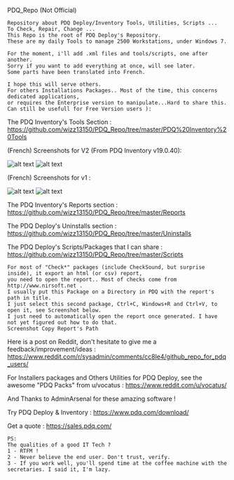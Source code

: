 PDQ_Repo  (Not Official)

````
Repository about PDQ Deploy/Inventory Tools, Utilities, Scripts ...
To Check, Repair, Change ...
This Repo is the root of PDQ Deploy's Repository.
These are my daily Tools to manage 2500 Workstations, under Windows 7.

For the moment, i'll add .xml files and tools/scripts, one after another.
Sorry if you want to add everything at once, will see later.
Some parts have been translated into French.

I hope this will serve others.
For others Installations Packages.. Most of the time, this concerns dedicated applications, 
or requires the Enterprise version to manipulate...Hard to share this.
Can still be usefull for Free Version users ):
````

The PDQ Inventory's Tools Section :
https://github.com/wizz13150/PDQ_Repo/tree/master/PDQ%20Inventory%20Tools


(French) Screenshots for V2 (From PDQ Inventory v19.0.40):

![alt text](https://github.com/wizz13150/PDQ_Repo/blob/master/PDQ%20Inventory%20Tools/Tools1_V2.png)
![alt text](https://github.com/wizz13150/PDQ_Repo/blob/master/PDQ%20Inventory%20Tools/Tools2_V2.png)




(French) Screenshots for v1 :

![alt text](https://github.com/wizz13150/PDQ_Repo/blob/master/PDQ%20Inventory%20Tools/Tools1.png)
![alt text](https://github.com/wizz13150/PDQ_Repo/blob/master/PDQ%20Inventory%20Tools/Tools2.png)


The PDQ Inventory's Reports section :
https://github.com/wizz13150/PDQ_Repo/tree/master/Reports


The PDQ Deploy's Uninstalls section :
https://github.com/wizz13150/PDQ_Repo/tree/master/Uninstalls


The PDQ Deploy's Scripts/Packages that I can share :
https://github.com/wizz13150/PDQ_Repo/tree/master/Scripts
````
For most of "Check*" packages (include CheckSound, but surprise inside), it export an html (or csv) report, 
you need to open the report.. Most of checks come from http://www.nirsoft.net .
I usually put this Package on a Directory in PDQ with the report's path in title.
I just select this second package, Ctrl+C, Windows+R and Ctrl+V, to open it, see Screenshot below.
I just need to automatically open the report once generated. I have not yet figured out how to do that.
Screenshot Copy Report's Path
````

Here is a post on Reddit, don't hesitate to give me a feedback/improvement/ideas :
https://www.reddit.com/r/sysadmin/comments/cc8le4/github_repo_for_pdq_users/

For Installers packages and Others Utilities for PDQ Deploy, see the awesome "PDQ Packs" from u/vocatus :
https://www.reddit.com/u/vocatus/


And Thanks to AdminArsenal for these amazing software !



Try PDQ Deploy & Inventory :
https://www.pdq.com/download/

Get a quote :
https://sales.pdq.com/


````
PS:
The qualities of a good IT Tech ?
1 - RTFM !
2 - Never believe the end user. Don't trust, verify.
3 - If you work well, you'll spend time at the coffee machine with the secretaries. I said it, I'm lazy.
````
